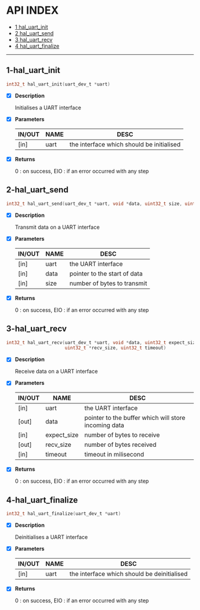 # API INDEX

  * [1 hal_uart_init](#1-hal_uart_init)
  * [2 hal_uart_send](#2-hal_uart_send)
  * [3 hal_uart_recv](#3-hal_uart_recv)
  * [4 hal_uart_finalize](#4-hal_uart_finalize)

------

## 1-hal_uart_init

```c
int32_t hal_uart_init(uart_dev_t *uart)
```

- [x] **Description**

  Initialises a UART interface
 

- [x] **Parameters**

  | IN/OUT |  NAME  |  DESC  |
  |--------|--------|--------|
  | [in] | uart | the interface which should be initialised |

- [x] **Returns**

  0 : on success, EIO : if an error occurred with any step

## 2-hal_uart_send

```c
int32_t hal_uart_send(uart_dev_t *uart, void *data, uint32_t size, uint32_t timeout)
```

- [x] **Description**

  Transmit data on a UART interface

- [x] **Parameters**

  | IN/OUT |  NAME  |  DESC  |
  |--------|--------|--------|
  | [in] | uart | the UART interface   |
  | [in] | data | pointer to the start of data   |
  | [in] | size | number of bytes to transmit |

- [x] **Returns**

  0 : on success, EIO : if an error occurred with any step

## 3-hal_uart_recv

```c
int32_t hal_uart_recv(uart_dev_t *uart, void *data, uint32_t expect_size,
                      uint32_t *recv_size, uint32_t timeout)
```

- [x] **Description**

  Receive data on a UART interface

- [x] **Parameters**

  | IN/OUT |  NAME  |  DESC  |
  |--------|--------|--------|
  | [in] |  uart |        the UART interface   |
  | [out] | data |        pointer to the buffer which will store incoming data   |
  | [in] |  expect_size | number of bytes to receive   |
  | [out] | recv_size |   number of bytes received   |
  | [in] |  timeout |     timeout in milisecond |

- [x] **Returns**

  0 : on success, EIO : if an error occurred with any step

## 4-hal_uart_finalize

```c
int32_t hal_uart_finalize(uart_dev_t *uart)
```

- [x] **Description**

  Deinitialises a UART interface

- [x] **Parameters**

  | IN/OUT |  NAME  |  DESC  |
  |--------|--------|--------|
  | [in] | uart | the interface which should be deinitialised |

- [x] **Returns**

  0 : on success, EIO : if an error occurred with any step
